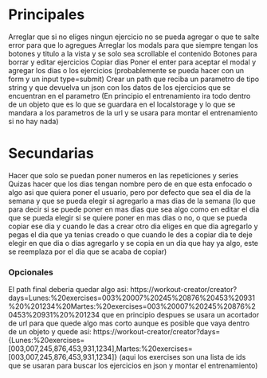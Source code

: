 # Principales

Arreglar que si no eliges ningun ejercicio no se pueda agregar o que te salte error para que lo agregues
Arreglar los modals para que siempre tengan los botones y titulo a la vista y se solo sea scrollable el contenido
Botones para borrar y editar ejercicios
Copiar dias
Poner el enter para aceptar el modal y agregar los dias o los ejercicios (probablemente se pueda hacer con un form y un input type=submit)
Crear un path que reciba un parametro de tipo string y que devuelva un json con los datos de los ejercicios que se encuentran en el parametro
(En principio el entrenamiento ira todo dentro de un objeto que es lo que se guardara en el localstorage y lo que se mandara a los parametros de la url y se usara para montar el entrenamiento si no hay nada)

# Secundarias

Hacer que solo se puedan poner numeros en las repeticiones y series
Quizas hacer que los dias tengan nombre pero de en que esta enfocado o algo asi que quiera poner el usuario, pero por defecto que sea el dia de la semana y que se pueda elegir si agregarlo a mas dias de la semana
(lo que para decir si se puede poner en mas dias que sea algo como en editar el dia que se pueda elegir si se quiere poner en mas dias o no, o que se pueda copiar ese dia y cuando le das a crear otro dia eliges en que dia agregarlo y pegas el dia que ya tenias creado o que cuando le des a copiar dia te deje elegir en que dia o dias agregarlo y se copia en un dia que hay ya algo, este se reemplaza por el dia que se acaba de copiar)

### Opcionales

El path final deberia quedar algo asi:
https://workout-creator/creator?days=Lunes:%20exercises=003%20007%20245%20876%20453%20931%20%201234%20Martes:%20exercises=003%20007%20245%20876%20453%20931%20%201234
que en principio despues se usara un acortador de url para que quede algo mas corto
aunque es posible que vaya dentro de un objeto y quede asi:
https://workout-creator/creator?days={Lunes:%20exercises=[003,007,245,876,453,931,1234],Martes:%20exercises=[003,007,245,876,453,931,1234]}
(aqui los exercises son una lista de ids que se usaran para buscar los ejercicios en json y montar el entrenamiento)
